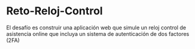 # Reto-Reloj-Control
El desafío es construir una aplicación web que simule un reloj control de asistencia online que incluya un sistema de autenticación de dos factores (2FA)
